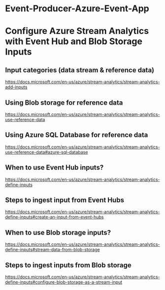 # Event-Producer-Azure-Event-App
Configure Azure Stream Analytics with Event Hub and Blob Storage Inputs
=======================================================================

Input categories (data stream & reference data)
-----------------------------------------------
https://docs.microsoft.com/en-us/azure/stream-analytics/stream-analytics-add-inputs


Using Blob storage for reference data
-------------------------------------
https://docs.microsoft.com/en-us/azure/stream-analytics/stream-analytics-use-reference-data


Using Azure SQL Database for reference data
-------------------------------------------
https://docs.microsoft.com/en-us/azure/stream-analytics/stream-analytics-use-reference-data#azure-sql-database


When to use Event Hub inputs?
-----------------------------
https://docs.microsoft.com/en-us/azure/stream-analytics/stream-analytics-define-inputs


Steps to ingest input from Event Hubs
-------------------------------------
https://docs.microsoft.com/en-us/azure/stream-analytics/stream-analytics-define-inputs#create-an-input-from-event-hubs


When to use Blob storage inputs?
--------------------------------
https://docs.microsoft.com/en-us/azure/stream-analytics/stream-analytics-define-inputs#stream-data-from-blob-storage


Steps to ingest inputs from Blob storage
----------------------------------------
https://docs.microsoft.com/en-us/azure/stream-analytics/stream-analytics-define-inputs#configure-blob-storage-as-a-stream-input

